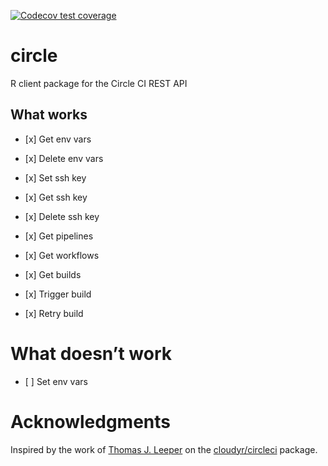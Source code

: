 
<!-- badges: start -->

[![Codecov test
coverage](https://codecov.io/gh/pat-s/circle/branch/master/graph/badge.svg)](https://codecov.io/gh/pat-s/circle?branch=master)
<!-- badges: end -->

# circle

R client package for the Circle CI REST API

## What works

  - \[x\] Get env vars

  - \[x\] Delete env vars

  - \[x\] Set ssh key

  - \[x\] Get ssh key

  - \[x\] Delete ssh key

  - \[x\] Get pipelines

  - \[x\] Get workflows

  - \[x\] Get builds

  - \[x\] Trigger build

  - \[x\] Retry build

# What doesn’t work

  - \[ \] Set env vars

# Acknowledgments

Inspired by the work of [Thomas J. Leeper](https://github.com/leeper) on
the [cloudyr/circleci](https://github.com/cloudyr/circleci) package.
